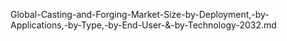 Global-Casting-and-Forging-Market-Size-by-Deployment,-by-Applications,-by-Type,-by-End-User-&-by-Technology-2032.md
